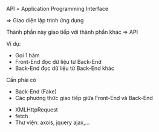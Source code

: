 API = Application Programming Interface

=> Giao diện lập trình ứng dụng

Thành phần này giao tiếp với thành phần khác => API

Ví dụ:

- Gọi 1 hàm
- Front-End đọc dữ liệu từ Back-End
- Back-End đọc dữ liệu từ Back-End khác

Cần phải có

- Back-End (Fake)
- Các phương thức giao tiếp giữa Front-End và Back-End

* XMLHttpRequest
* fetch
* Thư viện: axois, jquery ajax,...
